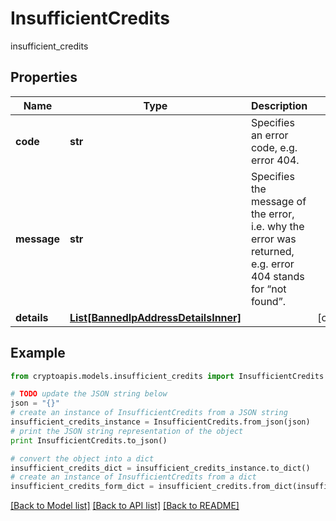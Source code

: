 # InsufficientCredits

insufficient_credits

## Properties
Name | Type | Description | Notes
------------ | ------------- | ------------- | -------------
**code** | **str** | Specifies an error code, e.g. error 404. | 
**message** | **str** | Specifies the message of the error, i.e. why the error was returned, e.g. error 404 stands for “not found”. | 
**details** | [**List[BannedIpAddressDetailsInner]**](BannedIpAddressDetailsInner.md) |  | [optional] 

## Example

```python
from cryptoapis.models.insufficient_credits import InsufficientCredits

# TODO update the JSON string below
json = "{}"
# create an instance of InsufficientCredits from a JSON string
insufficient_credits_instance = InsufficientCredits.from_json(json)
# print the JSON string representation of the object
print InsufficientCredits.to_json()

# convert the object into a dict
insufficient_credits_dict = insufficient_credits_instance.to_dict()
# create an instance of InsufficientCredits from a dict
insufficient_credits_form_dict = insufficient_credits.from_dict(insufficient_credits_dict)
```
[[Back to Model list]](../README.md#documentation-for-models) [[Back to API list]](../README.md#documentation-for-api-endpoints) [[Back to README]](../README.md)


